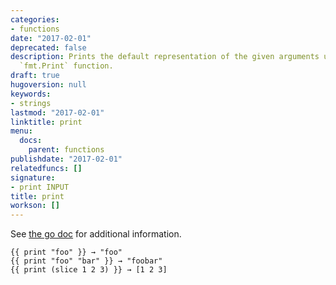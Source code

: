 ```yaml
---
categories:
- functions
date: "2017-02-01"
deprecated: false
description: Prints the default representation of the given arguments using the standard
  `fmt.Print` function.
draft: true
hugoversion: null
keywords:
- strings
lastmod: "2017-02-01"
linktitle: print
menu:
  docs:
    parent: functions
publishdate: "2017-02-01"
relatedfuncs: []
signature:
- print INPUT
title: print
workson: []
---
```


See [the go doc](https://golang.org/pkg/fmt/) for additional information.

```
{{ print "foo" }} → "foo"
{{ print "foo" "bar" }} → "foobar"
{{ print (slice 1 2 3) }} → [1 2 3]
```
